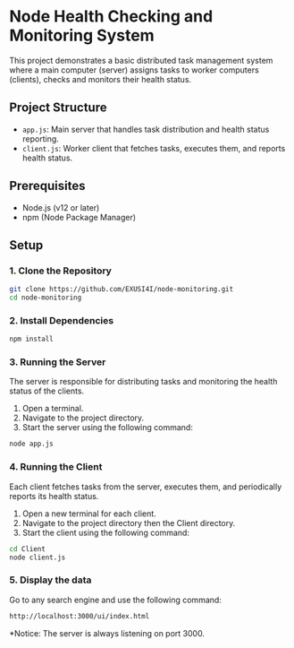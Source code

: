 # Node Health Checking and Monitoring System

This project demonstrates a basic distributed task management system where a main computer (server) assigns tasks to worker computers (clients), checks and monitors their health status.

## Project Structure

- `app.js`: Main server that handles task distribution and health status reporting.
- `client.js`: Worker client that fetches tasks, executes them, and reports health status.

## Prerequisites

- Node.js (v12 or later)
- npm (Node Package Manager)

## Setup

### 1. Clone the Repository

```bash
git clone https://github.com/EXUSI4I/node-monitoring.git
cd node-monitoring
```


### 2. Install Dependencies
```bash
npm install
```

### 3. Running the Server
The server is responsible for distributing tasks and monitoring the health status of the clients.

1. Open a terminal.
2. Navigate to the project directory.
3. Start the server using the following command:
```bash
node app.js
```

### 4. Running the Client
Each client fetches tasks from the server, executes them, and periodically reports its health status.

1. Open a new terminal for each client.
2. Navigate to the project directory then the Client directory.
3. Start the client using the following command:
```bash
cd Client
node client.js
```

### 5. Display the data
Go to any search engine and use the following command:
```bash
http://localhost:3000/ui/index.html
```
*Notice: The server is always listening on port 3000.
